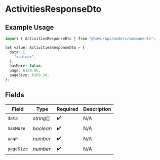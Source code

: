 # ActivitiesResponseDto

## Example Usage

```typescript
import { ActivitiesResponseDto } from "@novu/api/models/components";

let value: ActivitiesResponseDto = {
  data: [
    "<value>",
  ],
  hasMore: false,
  page: 6120.96,
  pageSize: 6169.34,
};
```

## Fields

| Field              | Type               | Required           | Description        |
| ------------------ | ------------------ | ------------------ | ------------------ |
| `data`             | *string*[]         | :heavy_check_mark: | N/A                |
| `hasMore`          | *boolean*          | :heavy_check_mark: | N/A                |
| `page`             | *number*           | :heavy_check_mark: | N/A                |
| `pageSize`         | *number*           | :heavy_check_mark: | N/A                |
